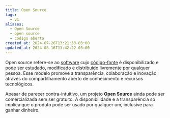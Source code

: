```yaml
---
title: Open Source
tags:
  - v1
aliases:
  - Open Source
  - open source
  - código aberto
created_at: 2024-07-26T13:21:33-03:00
updated_at: 2024-08-16T13:42:22-03:00
---
```


Open source refere-se ao [software](Software.md) cujo [código-fonte](Codigo_fonte.md) é disponibilizado e pode ser estudado, modificado e distribuído livremente por qualquer pessoa. Esse modelo promove a transparência, colaboração e inovação através do compartilhamento aberto de conhecimento e recursos tecnológicos.

Apesar de parecer contra-intuitivo, um projeto **Open Source** ainda pode ser comercializada sem ser gratuito. A disponibilidade e a transparência só implica que o produto pode ser usado por qualquer um, inclusive para ganhar dinheiro.